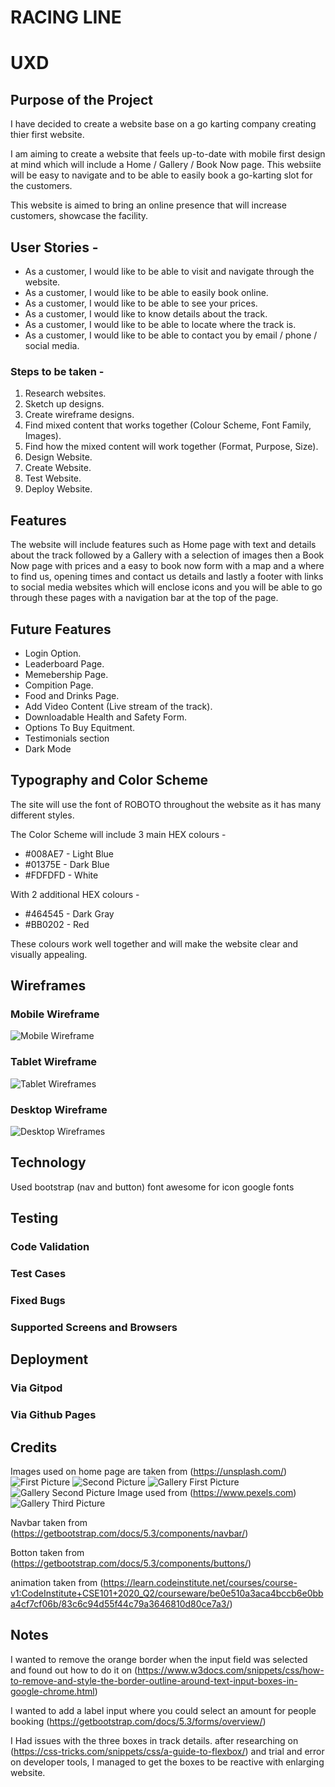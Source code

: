 # RACING LINE

# UXD

## Purpose of the Project

I have decided to create a website base on a go karting company creating thier first website.

I am aiming to create a website that feels up-to-date with mobile first design at mind which will include a Home / Gallery / Book Now page. This websiite will be easy to navigate and to be able to easily book a go-karting slot for the customers.

This website is aimed to bring an online presence that will increase customers, showcase the facility.

## User Stories -

* As a customer, I would like to be able to visit and navigate through the website.
* As a customer, I would like to be able to easily book online.
* As a customer, I would like to be able to see your prices.
* As a customer, I would like to know details about the track.
* As a customer, I would like to be able to locate where the track is.
* As a customer, I would like to be able to contact you by email / phone / social media.

### Steps to be taken -

1. Research websites.
2. Sketch up designs.
3. Create wireframe designs.
4. Find mixed content that works together (Colour Scheme, Font Family, Images).
5. Find how the mixed content will work together (Format, Purpose, Size).
6. Design Website.
7. Create Website.
8. Test Website.
9. Deploy Website.
  
## Features

The website will include features such as Home page with text and details about the track followed by a Gallery with a selection of images then a Book Now page with prices and a easy to book now form with a map and a where to find us, opening times and contact us details and lastly a footer with links to social media websites which will enclose icons and you will be able to go through these pages with a navigation bar at the top of the page.

## Future Features

* Login Option.
* Leaderboard Page.
* Memebership Page.
* Compition Page.
* Food and Drinks Page.
* Add Video Content (Live stream of the track).
* Downloadable Health and Safety Form.
* Options To Buy Equitment.
* Testimonials section
* Dark Mode

## Typography and Color Scheme

The site will use the font of ROBOTO throughout the website as it has many different styles.

The Color Scheme will include 3 main HEX colours -
  
* #008AE7 - Light Blue
* #01375E - Dark Blue
* #FDFDFD - White

With 2 additional HEX colours -

* #464545 - Dark Gray
* #BB0202 - Red

These colours work well together and will make the website clear and visually appealing.

## Wireframes

### Mobile Wireframe

![Mobile Wireframe](assets/images/wireframes/mobilewireframe.png)

### Tablet Wireframe

![Tablet Wireframes](assets/images/wireframes/tabletwireframe.png)

### Desktop Wireframe

![Desktop Wireframes](assets/images/wireframes/desktopwireframe.png)

## Technology

Used bootstrap (nav and button)
font awesome for icon
google fonts

## Testing

### Code Validation

### Test Cases

### Fixed Bugs

### Supported Screens and Browsers

## Deployment

### Via Gitpod

### Via Github Pages

## Credits

Images used on home page are taken from (https://unsplash.com/)
![First Picture](assets/images/alexander-andrews-17qgMrxcvGs-unsplash.jpg)
![Second Picture](assets/images/uavwright-productions-vdoFJJgL24Q-unsplash.jpg)
![Gallery First Picture](assets/images/appic-nCrQ8sMa0c8-unsplash.jpg)
![Gallery Second Picture](assets/images/nicolas-peyrol-cWT6sI20RdU-unsplash.jpg)
Image used from (https://www.pexels.com)
![Gallery Third Picture](assets/images/pexels-markie-mad-14194446.jpg)


Navbar taken from (https://getbootstrap.com/docs/5.3/components/navbar/)

Botton taken from (https://getbootstrap.com/docs/5.3/components/buttons/)

animation taken from (https://learn.codeinstitute.net/courses/course-v1:CodeInstitute+CSE101+2020_Q2/courseware/be0e510a3aca4bccb6e0bba4cf7cf06b/83c6c94d55f44c79a3646810d80ce7a3/)


## Notes
I wanted to remove the orange border when the input field was selected and found out how to do it on (https://www.w3docs.com/snippets/css/how-to-remove-and-style-the-border-outline-around-text-input-boxes-in-google-chrome.html)

I wanted to add a label input where you could select an amount for people booking (<https://getbootstrap.com/docs/5.3/forms/overview/>)

I Had issues with the three boxes in track details. after researching on (https://css-tricks.com/snippets/css/a-guide-to-flexbox/) and trial and error on developer tools, I managed to get the boxes to be reactive with enlarging website.

